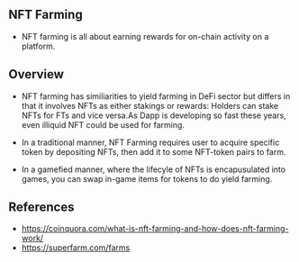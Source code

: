 ## NFT Farming
- NFT farming is all about earning rewards for on-chain activity on a platform.

## Overview

- NFT farming has similiarities to yield farming in DeFi sector but differs in that it involves NFTs as either stakings or rewards: Holders can stake NFTs for FTs and vice versa.As Dapp is developing so fast these years, even illiquid NFT could be used for farming.

- In a traditional manner, NFT Farming requires user to acquire specific token by depositing NFTs, then add it to some NFT-token pairs to farm.

- In a gamefied manner, where the lifecyle of NFTs is encapusulated into games, you can swap in-game items for tokens to do yield farming.


## References
- https://coinquora.com/what-is-nft-farming-and-how-does-nft-farming-work/
- https://superfarm.com/farms
